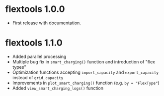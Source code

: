 # flextools 1.0.0

* First release with documentation.


# flextools 1.1.0

* Added parallel processing
* Multiple bug fix in `smart_charging()` function and introduction of "flex types" 
* Optimization functions accepting `import_capacity` and `export_capacity` instead of `grid_capacity`
* Improvements in `plot_smart_charging()` function (e.g. `by = "FlexType"`)
* Added `view_smart_charging_logs()` function

